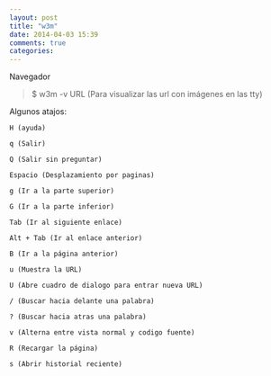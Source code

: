 ```yaml
---
layout: post
title: "w3m"
date: 2014-04-03 15:39
comments: true
categories: 
---
```

Navegador

>$ w3m -v URL (Para visualizar las url con imágenes en las tty)

Algunos atajos:

    H (ayuda)

    q (Salir)

    Q (Salir sin preguntar)

    Espacio (Desplazamiento por paginas)

    g (Ir a la parte superior)

    G (Ir a la parte inferior)

    Tab (Ir al siguiente enlace)

    Alt + Tab (Ir al enlace anterior)

    B (Ir a la página anterior)

    u (Muestra la URL)

    U (Abre cuadro de dialogo para entrar nueva URL)

    / (Buscar hacia delante una palabra)

    ? (Buscar hacia atras una palabra)

    v (Alterna entre vista normal y codigo fuente)

    R (Recargar	la página)

    s (Abrir historial reciente)

